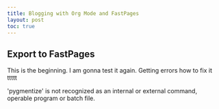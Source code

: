 ```yaml
---
title: Blogging with Org Mode and FastPages
layout: post
toc: true
---
```




<div id="outline-container-orgdbe32a1" class="outline-2">
<h2 id="orgdbe32a1">Export to FastPages</h2>
<div class="outline-text-2" id="text-orgdbe32a1">
<p>
This is the beginning. I am gonna test it again. Getting errors how to fix it ttttt
</p>

'pygmentize' is not recognized as an internal or external command,
operable program or batch file.
</div>
</div>
